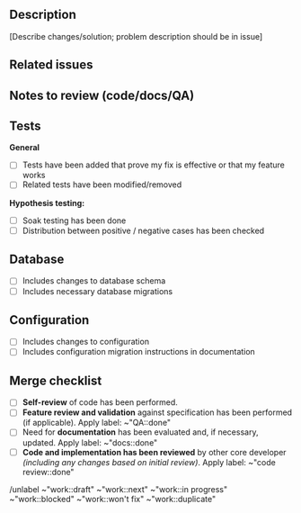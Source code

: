 ## Description

[Describe changes/solution; problem description should be in issue]

## Related issues

## Notes to review (code/docs/QA)

## Tests

**General**

- [ ] Tests have been added that prove my fix is effective or that my feature works
- [ ] Related tests have been modified/removed

**Hypothesis testing:**

- [ ] Soak testing has been done
- [ ] Distribution between positive / negative cases has been checked

## Database

- [ ] Includes changes to database schema
- [ ] Includes necessary database migrations

## Configuration

- [ ] Includes changes to configuration
- [ ] Includes configuration migration instructions in documentation

## Merge checklist

- [ ] **Self-review** of code has been performed.
- [ ] **Feature review and validation** against specification has been performed (if applicable). Apply label: ~"QA::done"
- [ ] Need for **documentation** has been evaluated and, if necessary, updated. Apply label: ~"docs::done"
- [ ] **Code and implementation has been reviewed** by other core developer *(including any changes based on initial review)*. Apply label: ~"code review::done"

/unlabel ~"work::draft" ~"work::next" ~"work::in progress" ~"work::blocked" ~"work::won't fix" ~"work::duplicate"